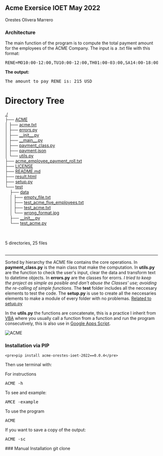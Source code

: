 ## Acme Exersice IOET May 2022
Orestes Olivera Marrero
### Architecture
The main function of the program is to compute the total payment amount for the employees of the ACME Company. The input is a .txt file with this format:
<pre>RENE=MO10:00-12:00,TU10:00-12:00,TH01:00-03:00,SA14:00-18:00,SU20:00-21:00</pre>
**The output:**
<pre>The amount to pay RENE is: 215 USD</pre>
<body>
	<h1>Directory Tree</h1><p>
	<a href="./">./</a><br>
	├── <a href=".//ACME/">ACME</a><br>
	│   ├── <a href=".//ACME/acme.txt">acme.txt</a><br>
	│   ├── <a href=".//ACME/errors.py">errors.py</a><br>
	│   ├── <a href=".//ACME/__init__.py">__init__.py</a><br>
	│   ├── <a href=".//ACME/__main__.py">__main__.py</a><br>
	│   ├── <a href=".//ACME/payment_class.py">payment_class.py</a><br>
	│   ├── <a href=".//ACME/payment.json">payment.json</a><br>
	│   └── <a href=".//ACME/utils.py">utils.py</a><br>
	├── <a href=".//acme_employee_payment_roll.txt">acme_employee_payment_roll.txt</a><br>
	├── <a href=".//LICENSE">LICENSE</a><br>
	├── <a href=".//README.md">README.md</a><br>
	├── <a href=".//result.html">result.html</a><br>
	├── <a href=".//setup.py">setup.py</a><br>
	└── <a href=".//test/">test</a><br>
	&nbsp;&nbsp;&nbsp; ├── <a href=".//test/data/">data</a><br>
	&nbsp;&nbsp;&nbsp; │   ├── <a href=".//test/data/empty_file.txt">empty_file.txt</a><br>
	&nbsp;&nbsp;&nbsp; │   ├── <a href=".//test/data/test_acme_five_employees.txt">test_acme_five_employees.txt</a><br>
	&nbsp;&nbsp;&nbsp; │   ├── <a href=".//test/data/test_acme.txt">test_acme.txt</a><br>
	&nbsp;&nbsp;&nbsp; │   └── <a href=".//test/data/wrong_format.jpg">wrong_format.jpg</a><br>
	&nbsp;&nbsp;&nbsp; ├── <a href=".//test/__init__.py">__init__.py</a><br>
	&nbsp;&nbsp;&nbsp; └── <a href=".//test/test_acme.py">test_acme.py</a><br>
	<br><br>
	</p>
	<p>

5 directories, 25 files
	<br><br>
	</p>
	<hr>
</body>

Sorted by hierarchy the ACME file contains the core operations. In **payment_class.py** is the main class that make the computation. In **utils.py** are the function to check the user's input, clear the data and transform text to datetime objects. In **errors.py** are the classes for erorrs. *I tried to keep the project as simple as posible and don't abuse the Classes' use; avoiding the re-calling of simple functions*. The **test** folder includes all the neccesary elements to test the code. The **setup.py** is use to create all the neccesaries elements to make a module of every folder with no problemas. [Related to setup.py](https://xkcd.com/353/) 
<p>In the <b>utils.py</b> the functions are concatenate, this is a practice I inherit from <a href="https://docs.microsoft.com/en-us/office/vba/library-reference/concepts/getting-started-with-vba-in-office">VBA</a> where you usually call a function from a function and run the program consecutively, this is also use in <a href="https://www.google.com/script/start/">Google Apps Script</a>.
	

![ACME](https://user-images.githubusercontent.com/56367486/168681520-803e911a-0576-4711-a833-125dba40cea0.PNG)
	
	
### Installation via PIP
	<pre>pip install acme-orestes-ioet-2022==0.0.4</pre>
Then use terminal with:
<p>For instructions</p>
<pre>ACME -h</pre>
<p>To see and example:</p>
<pre>AMCE -example</pre>
<p>To use the program</p>
<pre>ACME <path to the .txt file></pre>
<p>If you want to save a copy of the output:</p>
<pre>ACME -sc <path to the .txt file></pre>
### Manual Installation
git clone 
	

